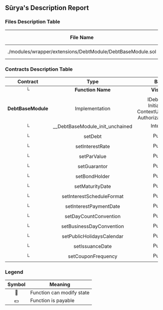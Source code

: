## Sūrya's Description Report

### Files Description Table


|  File Name  |  SHA-1 Hash  |
|-------------|--------------|
| ./modules/wrapper/extensions/DebtModule/DebtBaseModule.sol | [object Promise] |


### Contracts Description Table


|  Contract  |         Type        |       Bases      |                  |                 |
|:----------:|:-------------------:|:----------------:|:----------------:|:---------------:|
|     └      |  **Function Name**  |  **Visibility**  |  **Mutability**  |  **Modifiers**  |
||||||
| **DebtBaseModule** | Implementation | IDebtGlobal, Initializable, ContextUpgradeable, AuthorizationModule |||
| └ | __DebtBaseModule_init_unchained | Internal 🔒 | 🛑  | onlyInitializing |
| └ | setDebt | Public ❗️ | 🛑  | onlyRole |
| └ | setInterestRate | Public ❗️ | 🛑  | onlyRole |
| └ | setParValue | Public ❗️ | 🛑  | onlyRole |
| └ | setGuarantor | Public ❗️ | 🛑  | onlyRole |
| └ | setBondHolder | Public ❗️ | 🛑  | onlyRole |
| └ | setMaturityDate | Public ❗️ | 🛑  | onlyRole |
| └ | setInterestScheduleFormat | Public ❗️ | 🛑  | onlyRole |
| └ | setInterestPaymentDate | Public ❗️ | 🛑  | onlyRole |
| └ | setDayCountConvention | Public ❗️ | 🛑  | onlyRole |
| └ | setBusinessDayConvention | Public ❗️ | 🛑  | onlyRole |
| └ | setPublicHolidaysCalendar | Public ❗️ | 🛑  | onlyRole |
| └ | setIssuanceDate | Public ❗️ | 🛑  | onlyRole |
| └ | setCouponFrequency | Public ❗️ | 🛑  | onlyRole |


### Legend

|  Symbol  |  Meaning  |
|:--------:|-----------|
|    🛑    | Function can modify state |
|    💵    | Function is payable |

